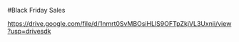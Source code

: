 #Black Friday Sales

https://drive.google.com/file/d/1nmrt0SvMBOsiHLlS9OFTpZkjVL3Uxnii/view?usp=drivesdk
